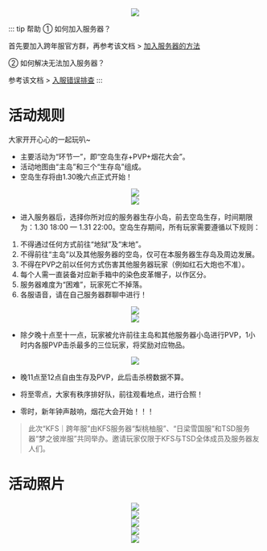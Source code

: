 <div align="center"><img src="/img/跨年服长海报.jpg"></div>

::: tip 帮助
① 如何加入服务器？

首先要加入跨年服官方群，再参考该文档 > [加入服务器的方法](/JoinServer.md)

② 如何解决无法加入服务器？

参考该文档 > [入服错误排查](/JoinFailed.md)
:::

# 活动规则

大家开开心心的一起玩叭~
  
* 主要活动为“环节一”，即“空岛生存+PVP+烟花大会”。
* 活动地图由“主岛”和三个“生存岛”组成。
* 空岛生存将由1.30晚六点正式开始！

<div align="center"><img src="/img/跨年服全景.png"></div>

  

<div align="center"><img src="/img/跨年服小岛.png"></div>

* 进入服务器后，选择你所对应的服务器生存小岛，前去空岛生存，时间期限为：1.30 18:00 — 1.31 22:00。空岛生存期间，所有玩家需要遵循以下规则：

1. 不得通过任何方式前往“地狱”及“末地”。
2. 不得前往“主岛”以及其他服务器的空岛，仅可在本服务器生存岛及周边发展。
3. 不得在PVP之前以任何方式伤害其他服务器玩家（例如红石大炮也不准）。
4. 每个人需一直装备对应新手箱中的染色皮革帽子，以作区分。
5. 服务器难度为“困难”，玩家死亡不掉落。
6. 各服语音，请在自己服务器群聊中进行！

<div align="center"><img src="/img/跨年服出生点.png"></div>

  

<div align="center"><img src="/img/跨年服新手装备.png"></div>

* 除夕晚十点至十一点，玩家被允许前往主岛和其他服务器小岛进行PVP，1小时内各服PVP击杀最多的三位玩家，将奖励对应物品。

<div align="center"><img src="/img/跨年服击杀榜.png"></div>

* 晚11点至12点自由生存及PVP，此后击杀榜数据不算。
* 将至零点，大家有秩序排好队，前往观看地点，进行合照！

* 零时，新年钟声敲响，烟花大会开始！！！

>此次“KFS｜跨年服”由KFS服务器“梨桃柚服”、“日梁雪国服”和TSD服务器“梦之彼岸服”共同举办。邀请玩家仅限于KFS与TSD全体成员及服务器友人们。

# 活动照片

<div align="center"><img src="/img/跨年服 (1).png"></div>

  

<div align="center"><img src="/img/跨年服 (2).png"></div>

  

<div align="center"><img src="/img/跨年服 (3).png"></div>

  

<div align="center"><img src="/img/跨年服 (4).png"></div>

  

<div align="center"><img src="/img/跨年服 (5).png"></div>